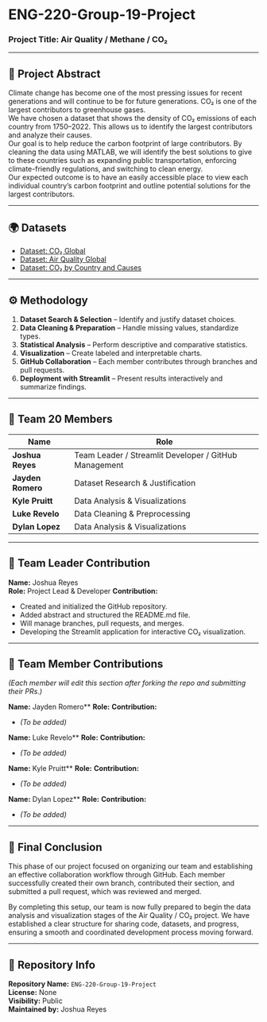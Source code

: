 # ENG-220-Group-19-Project  
### Project Title: Air Quality / Methane / CO₂

---

## 📘 Project Abstract
Climate change has become one of the most pressing issues for recent generations and will continue to be for future generations. CO₂ is one of the largest contributors to greenhouse gases.  
We have chosen a dataset that shows the density of CO₂ emissions of each country from 1750–2022. This allows us to identify the largest contributors and analyze their causes.  
Our goal is to help reduce the carbon footprint of large contributors. By cleaning the data using MATLAB, we will identify the best solutions to give to these countries such as expanding public transportation, enforcing climate-friendly regulations, and switching to clean energy.  
Our expected outcome is to have an easily accessible place to view each individual country’s carbon footprint and outline potential solutions for the largest contributors.

---

## 🌍 Datasets
- [Dataset: CO₂ Global](https://www.kaggle.com/datasets/azminetoushikwasi/aqi-air-quality-index-scheduled-daily-update/data)  
- [Dataset: Air Quality Global](https://www.kaggle.com/datasets/moazzimalibhatti/co2-emission-by-countries-year-wise-17502022?resource=download)  
- [Dataset: CO₂ by Country and Causes](https://www.kaggle.com/datasets/lobosi/c02-emission-by-countrys-grouth-and-population)


---

## ⚙️ Methodology
1. **Dataset Search & Selection** – Identify and justify dataset choices.  
2. **Data Cleaning & Preparation** – Handle missing values, standardize types.  
3. **Statistical Analysis** – Perform descriptive and comparative statistics.  
4. **Visualization** – Create labeled and interpretable charts.  
5. **GitHub Collaboration** – Each member contributes through branches and pull requests.  
6. **Deployment with Streamlit** – Present results interactively and summarize findings.

---

## 👥 Team 20 Members
| Name | Role |
|------|------|
| **Joshua Reyes** | Team Leader / Streamlit Developer / GitHub Management |
| **Jayden Romero** | Dataset Research & Justification |
| **Kyle Pruitt** | Data Analysis & Visualizations |
| **Luke Revelo** | Data Cleaning & Preprocessing |
| **Dylan Lopez** | Data Analysis & Visualizations |

---

## 🧩 Team Leader Contribution
**Name:** Joshua Reyes  
**Role:** Project Lead & Developer 
**Contribution:**  
- Created and initialized the GitHub repository.  
- Added abstract and structured the README.md file.  
- Will manage branches, pull requests, and merges.  
- Developing the Streamlit application for interactive CO₂ visualization.  

---

## 🧠 Team Member Contributions
*(Each member will edit this section after forking the repo and submitting their PRs.)*

**Name:** Jayden Romero**
**Role:**
**Contribution:**
- _(To be added)_

**Name:** Luke Revelo**
**Role:**
**Contribution:**
- _(To be added)_

**Name:** Kyle Pruitt**
**Role:**
**Contribution:**
- _(To be added)_

**Name:** Dylan Lopez**
**Role:**
**Contribution:**
- _(To be added)_

---

## 🏁 Final Conclusion
This phase of our project focused on organizing our team and establishing an effective collaboration workflow through GitHub. Each member successfully created their own branch, contributed their section, and submitted a pull request, which was reviewed and merged.  

By completing this setup, our team is now fully prepared to begin the data analysis and visualization stages of the Air Quality / CO₂ project. We have established a clear structure for sharing code, datasets, and progress, ensuring a smooth and coordinated development process moving forward.

---

## 🔗 Repository Info
**Repository Name:** `ENG-220-Group-19-Project`  
**License:** None  
**Visibility:** Public  
**Maintained by:** Joshua Reyes
